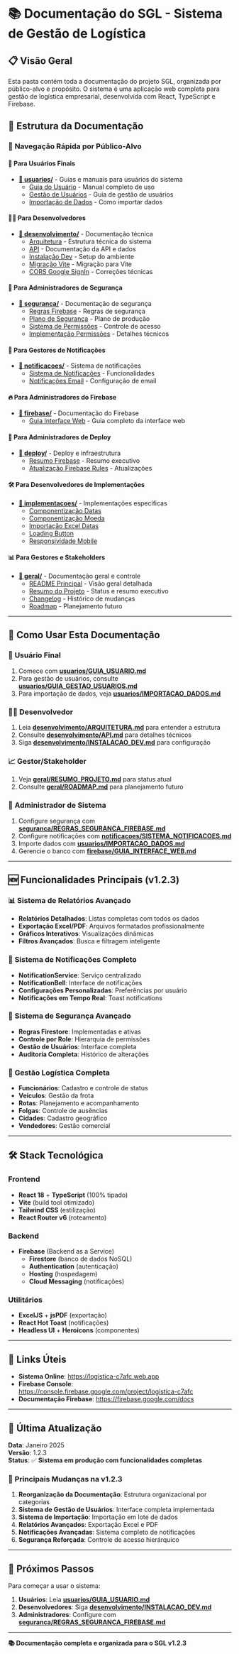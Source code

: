 # 📚 Documentação do SGL - Sistema de Gestão de Logística

## 📋 Visão Geral

Esta pasta contém toda a documentação do projeto SGL, organizada por público-alvo e propósito. O sistema é uma aplicação web completa para gestão de logística empresarial, desenvolvida com React, TypeScript e Firebase.

## 📁 Estrutura da Documentação

### 🎯 **Navegação Rápida por Público-Alvo**

#### 👤 **Para Usuários Finais**

- **[📁 usuarios/](./usuarios/)** - Guias e manuais para usuários do sistema
  - [Guia do Usuário](./usuarios/GUIA_USUARIO.md) - Manual completo de uso
  - [Gestão de Usuários](./usuarios/GUIA_GESTAO_USUARIOS.md) - Guia de gestão de usuários
  - [Importação de Dados](./usuarios/IMPORTACAO_DADOS.md) - Como importar dados

#### 👨‍💻 **Para Desenvolvedores**

- **[📁 desenvolvimento/](./desenvolvimento/)** - Documentação técnica
  - [Arquitetura](./desenvolvimento/ARQUITETURA.md) - Estrutura técnica do sistema
  - [API](./desenvolvimento/API.md) - Documentação da API e dados
  - [Instalação Dev](./desenvolvimento/INSTALACAO_DEV.md) - Setup do ambiente
  - [Migração Vite](./desenvolvimento/MIGRACAO_VITE.md) - Migração para Vite
  - [CORS Google SignIn](./desenvolvimento/CORS_GOOGLE_SIGNIN_FIX.md) - Correções técnicas

#### 🔐 **Para Administradores de Segurança**

- **[📁 seguranca/](./seguranca/)** - Documentação de segurança
  - [Regras Firebase](./seguranca/REGRAS_SEGURANCA_FIREBASE.md) - Regras de segurança
  - [Plano de Segurança](./seguranca/PLANO_SEGURANCA_PRODUCAO.md) - Plano de produção
  - [Sistema de Permissões](./seguranca/SISTEMA_PERMISSOES_PERFIS.md) - Controle de acesso
  - [Implementação Permissões](./seguranca/IMPLEMENTACAO_PERMISSOES_PERFIS.md) - Detalhes técnicos

#### 🔔 **Para Gestores de Notificações**

- **[📁 notificacoes/](./notificacoes/)** - Sistema de notificações
  - [Sistema de Notificações](./notificacoes/SISTEMA_NOTIFICACOES.md) - Funcionalidades
  - [Notificações Email](./notificacoes/NOTIFICACOES_EMAIL.md) - Configuração de email

#### 🔥 **Para Administradores do Firebase**

- **[📁 firebase/](./firebase/)** - Documentação do Firebase
  - [Guia Interface Web](./firebase/GUIA_INTERFACE_WEB.md) - Guia completo da interface web

#### 🚀 **Para Administradores de Deploy**

- **[📁 deploy/](./deploy/)** - Deploy e infraestrutura
  - [Resumo Firebase](./deploy/RESUMO_EXECUTIVO_FIREBASE.md) - Resumo executivo
  - [Atualização Firebase Rules](./deploy/ATUALIZACAO_FIREBASE_RULES.md) - Atualizações

#### 🛠️ **Para Desenvolvedores de Implementações**

- **[📁 implementacoes/](./implementacoes/)** - Implementações específicas
  - [Componentização Datas](./implementacoes/IMPLEMENTACAO_COMPONENTIZACAO_DATAS.md)
  - [Componentização Moeda](./implementacoes/IMPLEMENTACAO_COMPONENTIZACAO_MOEDA.md)
  - [Importação Excel Datas](./implementacoes/IMPLEMENTACAO_IMPORTACAO_EXCEL_DATAS.md)
  - [Loading Button](./implementacoes/LOADING_BUTTON_IMPLEMENTATION.md)
  - [Responsividade Mobile](./implementacoes/RESPONSIVIDADE_MOBILE.md)

#### 📊 **Para Gestores e Stakeholders**

- **[📁 geral/](./geral/)** - Documentação geral e controle
  - [README Principal](./geral/README.md) - Visão geral detalhada
  - [Resumo do Projeto](./geral/RESUMO_PROJETO.md) - Status e resumo executivo
  - [Changelog](./geral/CHANGELOG.md) - Histórico de mudanças
  - [Roadmap](./geral/ROADMAP.md) - Planejamento futuro

---

## 🎯 **Como Usar Esta Documentação**

### 👤 **Usuário Final**

1. Comece com **[usuarios/GUIA_USUARIO.md](./usuarios/GUIA_USUARIO.md)**
2. Para gestão de usuários, consulte **[usuarios/GUIA_GESTAO_USUARIOS.md](./usuarios/GUIA_GESTAO_USUARIOS.md)**
3. Para importação de dados, veja **[usuarios/IMPORTACAO_DADOS.md](./usuarios/IMPORTACAO_DADOS.md)**

### 👨‍💻 **Desenvolvedor**

1. Leia **[desenvolvimento/ARQUITETURA.md](./desenvolvimento/ARQUITETURA.md)** para entender a estrutura
2. Consulte **[desenvolvimento/API.md](./desenvolvimento/API.md)** para detalhes técnicos
3. Siga **[desenvolvimento/INSTALACAO_DEV.md](./desenvolvimento/INSTALACAO_DEV.md)** para configuração

### 📈 **Gestor/Stakeholder**

1. Veja **[geral/RESUMO_PROJETO.md](./geral/RESUMO_PROJETO.md)** para status atual
2. Consulte **[geral/ROADMAP.md](./geral/ROADMAP.md)** para planejamento futuro

### 🔧 **Administrador de Sistema**

1. Configure segurança com **[seguranca/REGRAS_SEGURANCA_FIREBASE.md](./seguranca/REGRAS_SEGURANCA_FIREBASE.md)**
2. Configure notificações com **[notificacoes/SISTEMA_NOTIFICACOES.md](./notificacoes/SISTEMA_NOTIFICACOES.md)**
3. Importe dados com **[usuarios/IMPORTACAO_DADOS.md](./usuarios/IMPORTACAO_DADOS.md)**
4. Gerencie o banco com **[firebase/GUIA_INTERFACE_WEB.md](./firebase/GUIA_INTERFACE_WEB.md)**

---

## 🆕 **Funcionalidades Principais (v1.2.3)**

### 📊 **Sistema de Relatórios Avançado**

- **Relatórios Detalhados**: Listas completas com todos os dados
- **Exportação Excel/PDF**: Arquivos formatados profissionalmente
- **Gráficos Interativos**: Visualizações dinâmicas
- **Filtros Avançados**: Busca e filtragem inteligente

### 🔔 **Sistema de Notificações Completo**

- **NotificationService**: Serviço centralizado
- **NotificationBell**: Interface de notificações
- **Configurações Personalizadas**: Preferências por usuário
- **Notificações em Tempo Real**: Toast notifications

### 🔐 **Sistema de Segurança Avançado**

- **Regras Firestore**: Implementadas e ativas
- **Controle por Role**: Hierarquia de permissões
- **Gestão de Usuários**: Interface completa
- **Auditoria Completa**: Histórico de alterações

### 🚛 **Gestão Logística Completa**

- **Funcionários**: Cadastro e controle de status
- **Veículos**: Gestão da frota
- **Rotas**: Planejamento e acompanhamento
- **Folgas**: Controle de ausências
- **Cidades**: Cadastro geográfico
- **Vendedores**: Gestão comercial

---

## 🛠️ **Stack Tecnológica**

### Frontend

- **React 18** + **TypeScript** (100% tipado)
- **Vite** (build tool otimizado)
- **Tailwind CSS** (estilização)
- **React Router v6** (roteamento)

### Backend

- **Firebase** (Backend as a Service)
  - **Firestore** (banco de dados NoSQL)
  - **Authentication** (autenticação)
  - **Hosting** (hospedagem)
  - **Cloud Messaging** (notificações)

### Utilitários

- **ExcelJS** + **jsPDF** (exportação)
- **React Hot Toast** (notificações)
- **Headless UI** + **Heroicons** (componentes)

---

## 🔗 **Links Úteis**

- **Sistema Online**: https://logistica-c7afc.web.app
- **Firebase Console**: https://console.firebase.google.com/project/logistica-c7afc
- **Documentação Firebase**: https://firebase.google.com/docs

---

## 📝 **Última Atualização**

**Data**: Janeiro 2025  
**Versão**: 1.2.3  
**Status**: ✅ **Sistema em produção com funcionalidades completas**

### 🎯 **Principais Mudanças na v1.2.3**

1. **Reorganização da Documentação**: Estrutura organizacional por categorias
2. **Sistema de Gestão de Usuários**: Interface completa implementada
3. **Sistema de Importação**: Importação em lote de dados
4. **Relatórios Avançados**: Exportação Excel e PDF
5. **Notificações Avançadas**: Sistema completo de notificações
6. **Segurança Reforçada**: Controle de acesso hierárquico

---

## 🚀 **Próximos Passos**

Para começar a usar o sistema:

1. **Usuários**: Leia **[usuarios/GUIA_USUARIO.md](./usuarios/GUIA_USUARIO.md)**
2. **Desenvolvedores**: Siga **[desenvolvimento/INSTALACAO_DEV.md](./desenvolvimento/INSTALACAO_DEV.md)**
3. **Administradores**: Configure com **[seguranca/REGRAS_SEGURANCA_FIREBASE.md](./seguranca/REGRAS_SEGURANCA_FIREBASE.md)**

---

**📚 Documentação completa e organizada para o SGL v1.2.3**
